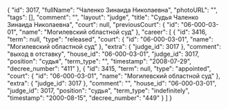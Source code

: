 {
    "id": 3017,
    "fullName": "Чаленко Зинаида Николаевна",
    "photoURL": "",
    "tags": [],
    "comment": "",
    "layout": "judge",
    "title": "Судья Чаленко Зинаида Николаевна",
    "court": null,
    "previousCourt": {
        "id": "06-000-03-01",
        "name": "Могилевский областной суд"
    },
    "career": [
        {
            "id": 3416,
            "term": null,
            "type": "released",
            "court": {
                "id": "06-000-03-01",
                "name": "Могилевский областной суд"
            },
            "extra": {
                "judge_id": 3017
            },
            "comment": "выход в отставку",
            "house_id": "06-000-03-01",
            "judge_id": 3017,
            "position": "судья",
            "term_type": "",
            "timestamp": "2008-07-29",
            "decree_number": "411"
        },
        {
            "id": 3415,
            "term": null,
            "type": "appointed",
            "court": {
                "id": "06-000-03-01",
                "name": "Могилевский областной суд"
            },
            "extra": {
                "judge_id": 3017
            },
            "comment": "",
            "house_id": "06-000-03-01",
            "judge_id": 3017,
            "position": "судья",
            "term_type": "indefinitely",
            "timestamp": "2000-08-15",
            "decree_number": "449"
        }
    ]
}
